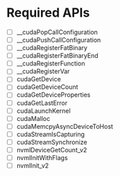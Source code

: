# Required APIs

- [ ] __cudaPopCallConfiguration
- [ ] __cudaPushCallConfiguration
- [ ] __cudaRegisterFatBinary
- [ ] __cudaRegisterFatBinaryEnd
- [ ] __cudaRegisterFunction
- [ ] __cudaRegisterVar
- [ ] cudaGetDevice
- [ ] cudaGetDeviceCount
- [ ] cudaGetDeviceProperties
- [ ] cudaGetLastError
- [ ] cudaLaunchKernel
- [ ] cudaMalloc
- [ ] cudaMemcpyAsyncDeviceToHost
- [ ] cudaStreamIsCapturing
- [ ] cudaStreamSynchronize
- [ ] nvmlDeviceGetCount_v2
- [ ] nvmlInitWithFlags
- [ ] nvmlInit_v2
